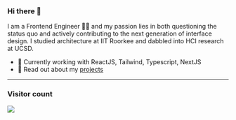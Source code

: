 ### Hi there 👋
I am a Frontend Engineer 👨‍💻 and my passion lies in both questioning the status quo and actively contributing to the next generation of interface design. I studied architecture at IIT Roorkee and dabbled into HCI research at UCSD.

- 🔭 Currently working with ReactJS, Tailwind, Typescript, NextJS
- 💬 Read out about my [projects](https://divyanshu-tiwari.herokuapp.com/)

<hr />

### Visitor count
<img src="https://profile-counter.glitch.me/clinckzone/count.svg" />
